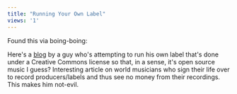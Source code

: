 ```yaml
---
title: "Running Your Own Label"
views: '1'
---
```

<p>Found this via boing-boing:</p>
<p>Here's a <a href="https://blogs.magnatune.com/buckman/">blog</a> by a guy who's attempting to run his own label that's done under a Creative Commons license so that, in a sense, it's open source music I guess?  Interesting article on world musicians who sign their life over to record producers/labels and thus see no money from their recordings.  This makes him not-evil.</p>
